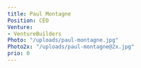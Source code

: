 ```yaml
---
title: Paul Montagne
Position: CEO
Venture:
- VentureBuilders
Photo: "/uploads/paul-montagne.jpg"
Photo2x: "/uploads/paul-montagne@2x.jpg"
prio: 0
---
```

